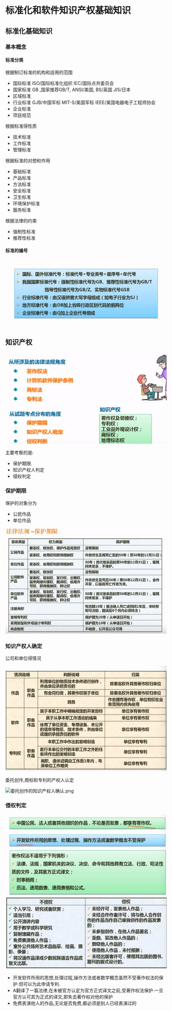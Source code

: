 # 标准化和软件知识产权基础知识

## 标准化基础知识

### 基本概念

#### 标准分类

根据制订标准的机构和适用的范围

* 国际标准 ISO/国际标准化组织 IEC/国际点共委员会
* 国家标准 GB ,国家推荐GB/T, ANSI/美国, BS/英国 JIS/日本
* 区域标准 
* 行业标准 GJB/中国军标 MIT-S/美国军标 IEEE/美国电器电子工程师协会
* 企业标准
* 项目规范

根据标准得性质

* 技术标准
* 工作标准
* 管理标准

根据标准的对想和作用

* 基础标准
* 产品标准
* 方法标准
* 安全标准
* 卫生标准
* 环境保护标准
* 服务标准

根据法律的约束

* 强制性标准
* 推荐性标准

#### 标准的编号

![标准的编号.png](image/标准的编号.png)

## 知识产权

![知识产权考点.png](image/知识产权考点.png)

主要考察的是:

* 保护期限.
* 知识产权人判定
* 侵权判定

### 保护期限

保护的对象分为

* 公民作品
* 单位作品

![保护期限.png](image/保护期限.png)

### 知识产权人确定

公司和单位得情况

![知识产权人确定.png](image/知识产权人确定.png)

委托创作,商标和专利的产权人认定

![委托创作的知识产权人确认.png](iamge/委托创作的知识产权人确认.png)

### 侵权判定

![侵权判定.png](image/侵权判定.png)
![侵权判定2.png](image/侵权判定2.png)

* 开发软件所用的思想,处理过程,操作方法或者数学概念虽然不受著作权法的保护.但可以为此申请专利.
* A翻译了一篇法律,在未被官方认定为官方正式译文之前,受著作权法保护.一旦官方认可其为正式的译文,即失去著作权对他的保护
* 免费表演他人的作品,无论是否免费,都必须是别人已经表演过的